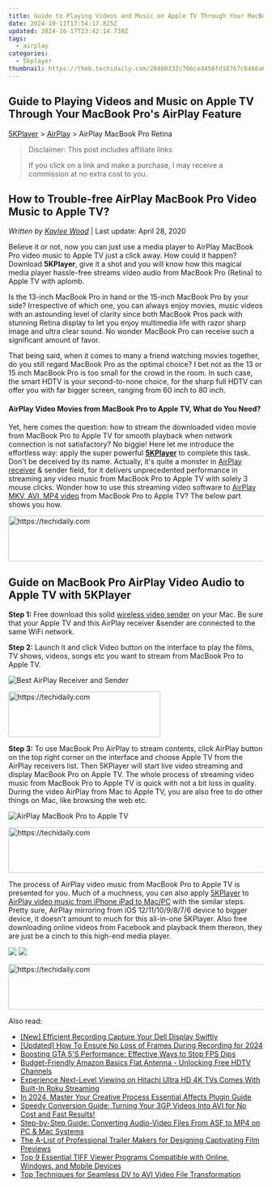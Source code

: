 ```yaml
---
title: Guide to Playing Videos and Music on Apple TV Through Your MacBook Pro's AirPlay Feature
date: 2024-10-11T17:54:17.825Z
updated: 2024-10-17T23:42:14.730Z
tags:
  - airplay
categories:
  - 5kplayer
thumbnail: https://thmb.techidaily.com/28460332c706ced456fd18767c0466a64d105614a00c30d76ebc074f7652f887.jpg
---
```


## Guide to Playing Videos and Music on Apple TV Through Your MacBook Pro's AirPlay Feature

[5KPlayer](https://tools.techidaily.com/5kplayer/products/) \> [AirPlay](https://tools.techidaily.com/5kplayer/airplay/) \> AirPlay MacBook Pro Retina

>  Disclaimer: This post includes affiliate links
>
>  If you click on a link and make a purchase, I may receive a commission at no extra cost to you.
>

## How to Trouble-free AirPlay MacBook Pro Video Music to Apple TV?

 _Written by [Kaylee Wood](https://www.quora.com/profile/Amanda-Hu-21)_ | Last update: April 28, 2020

Believe it or not, now you can just use a media player to AirPlay MacBook Pro video music to Apple TV just a click away. How could it happen? Download **5KPlayer**, give it a shot and you will know how this magical media player hassle-free streams video audio from MacBook Pro (Retina) to Apple TV with aplomb.

Is the 13-inch MacBook Pro in hand or the 15-inch MacBook Pro by your side? Irrespective of which one, you can always enjoy movies, music videos with an astounding level of clarity since both MacBook Pros pack with stunning Retina display to let you enjoy multimedia life with razor sharp image and ultra clear sound. No wonder MacBook Pro can receive such a significant amount of favor. 

That being said, when it comes to many a friend watching movies together, do you still regard MacBook Pro as the optimal choice? I bet not as the 13 or 15 inch MacBook Pro is too small for the crowd in the room. In such case, the smart HDTV is your second-to-none choice, for the sharp full HDTV can offer you with far bigger screen, ranging from 60 inch to 80 inch. 

#### **AirPlay Video Movies from MacBook Pro to Apple TV, What do You Need?**

Yet, here comes the question: how to stream the downloaded video movie from MacBook Pro to Apple TV for smooth playback when network connection is not satisfactory? No biggie! Here let me introduce the effortless way: apply the super powerful [**5KPlayer**](https://tools.techidaily.com/5kplayer/products/) to complete this task. Don't be deceived by its name. Actually, it's quite a monster in [AirPlay receiver](https://tools.techidaily.com/5kplayer/airplay/) & sender field, for it delivers unprecedented performance in streaming any video music from MacBook Pro to Apple TV with solely 3 mouse clicks. Wonder how to use this streaming video software to [AirPlay MKV, AVI, MP4 video](https://tools.techidaily.com/5kplayer/airplay/) from MacBook Pro to Apple TV? The below part shows you how.

<!-- affiliate ads begin -->
<a href="https://appsumo.8odi.net/c/5597632/2111968/7443" target="_top" id="2111968">
  <img src="//a.impactradius-go.com/display-ad/7443-2111968" border="0" alt="https://techidaily.com" width="728" height="90"/>
</a>
<img height="0" width="0" src="https://appsumo.8odi.net/i/5597632/2111968/7443" style="position:absolute;visibility:hidden;" border="0" />
<!-- affiliate ads end -->

## Guide on MacBook Pro AirPlay Video Audio to Apple TV with 5KPlayer

 **Step 1:** Free download this solid [wireless video sender](https://tools.techidaily.com/5kplayer/airplay/) on your Mac. Be sure that your Apple TV and this AirPlay receiver &sender are connected to the same WiFi network.

**Step 2:** Launch it and click Video button on the interface to play the films, TV shows, videos, songs etc you want to stream from MacBook Pro to Apple TV.

![Best AirPlay Receiver and Sender](https://www.5kplayer.com/airplay/img/airplay-videos.jpg) 

<!-- affiliate ads begin -->
<a href="https://aligracehair.sjv.io/c/5597632/1915865/19272" target="_top" id="1915865">
  <img src="//a.impactradius-go.com/display-ad/19272-1915865" border="0" alt="https://techidaily.com" width="300" height="90"/>
</a>
<img height="0" width="0" src="https://aligracehair.sjv.io/i/5597632/1915865/19272" style="position:absolute;visibility:hidden;" border="0" />
<!-- affiliate ads end -->

**Step 3:** To use MacBook Pro AirPlay to stream contents, click AirPlay button on the top right corner on the interface and choose Apple TV from the AirPlay receivers list. Then 5KPlayer will start live video streaming and display MacBook Pro on Apple TV. The whole process of streaming video music from MacBook Pro to Apple TV is quick with not a bit loss in quality. During the video AirPlay from Mac to Apple TV, you are also free to do other things on Mac, like browsing the web etc.

![AirPlay MacBook Pro to Apple TV](https://www.5kplayer.com/airplay/img/5kplayer-airplay-0120.jpg) 

<!-- affiliate ads begin -->
<a href="https://unicoeye.pxf.io/c/5597632/2134221/18498" target="_top" id="2134221">
  <img src="//a.impactradius-go.com/display-ad/18498-2134221" border="0" alt="https://techidaily.com" width="728" height="90"/>
</a>
<img height="0" width="0" src="https://unicoeye.pxf.io/i/5597632/2134221/18498" style="position:absolute;visibility:hidden;" border="0" />
<!-- affiliate ads end -->

The process of AirPlay video music from MacBook Pro to Apple TV is presented for you. Much of a muchness, you can also apply [5KPlayer](https://tools.techidaily.com/5kplayer/airplay/) to [AirPlay video music from iPhone iPad to Mac/PC](https://tools.techidaily.com/5kplayer/airplay/) with the similar steps. Pretty sure, AirPlay mirroring from iOS 12/11/10/9/8/7/6 device to bigger device, it doesn't amount to much for this all-in-one 5KPlayer. Also free downloading online videos from Facebook and playback them thereon, they are just be a cinch to this high-end media player.

[![](https://www.5kplayer.com/airplay/../button/freedownbackmac.png)](https://tools.techidaily.com/5kplayer/products/) [![](https://www.5kplayer.com/airplay/../button/freedownwhitewin.png)](https://tools.techidaily.com/5kplayer/products/)

<!-- affiliate ads begin -->
<a href="https://appsumo.8odi.net/c/5597632/2049378/7443" target="_top" id="2049378">
  <img src="//a.impactradius-go.com/display-ad/7443-2049378" border="0" alt="https://techidaily.com" width="728" height="90"/>
</a>
<img height="0" width="0" src="https://appsumo.8odi.net/i/5597632/2049378/7443" style="position:absolute;visibility:hidden;" border="0" />
<!-- affiliate ads end -->

<ins class="adsbygoogle"
     style="display:block"
     data-ad-format="autorelaxed"
     data-ad-client="ca-pub-7571918770474297"
     data-ad-slot="1223367746"></ins>

<ins class="adsbygoogle"
     style="display:block"
     data-ad-client="ca-pub-7571918770474297"
     data-ad-slot="8358498916"
     data-ad-format="auto"
     data-full-width-responsive="true"></ins>

<span class="atpl-alsoreadstyle">Also read:</span>
<div><ul>
<li><a href="https://video-screen-grab.techidaily.com/new-efficient-recording-capture-your-dell-display-swiftly/"><u>[New] Efficient Recording Capture Your Dell Display Swiftly</u></a></li>
<li><a href="https://screen-capture.techidaily.com/updated-how-to-ensure-no-loss-of-frames-during-recording-for-2024/"><u>[Updated] How To Ensure No Loss of Frames During Recording for 2024</u></a></li>
<li><a href="https://win-blog.techidaily.com/boosting-gta-5s-performance-effective-ways-to-stop-fps-dips/"><u>Boosting GTA 5'S Performance: Effective Ways to Stop FPS Dips</u></a></li>
<li><a href="https://buynow-info.techidaily.com/budget-friendly-amazon-basics-flat-antenna-unlocking-free-hdtv-channels/"><u>Budget-Friendly Amazon Basics Flat Antenna - Unlocking Free HDTV Channels</u></a></li>
<li><a href="https://techtrends.techidaily.com/experience-next-level-viewing-on-hitachi-ultra-hd-4k-tvs-comes-with-built-in-roku-streaming/"><u>Experience Next-Level Viewing on Hitachi Ultra HD 4K TVs Comes With Built-In Roku Streaming</u></a></li>
<li><a href="https://fox-helps.techidaily.com/in-2024-master-your-creative-process-essential-affects-plugin-guide/"><u>In 2024, Master Your Creative Process Essential Affects Plugin Guide</u></a></li>
<li><a href="https://media-tips.techidaily.com/speedy-conversion-guide-turning-your-3gp-videos-into-avi-for-no-cost-and-fast-results/"><u>Speedy Conversion Guide: Turning Your 3GP Videos Into AVI for No Cost and Fast Results!</u></a></li>
<li><a href="https://media-tips.techidaily.com/step-by-step-guide-converting-audio-video-files-from-asf-to-mp4-on-pc-and-mac-systems/"><u>Step-by-Step Guide: Converting Audio-Video Files From ASF to MP4 on PC & Mac Systems</u></a></li>
<li><a href="https://media-tips.techidaily.com/the-a-list-of-professional-trailer-makers-for-designing-captivating-film-previews/"><u>The A-List of Professional Trailer Makers for Designing Captivating Film Previews</u></a></li>
<li><a href="https://media-tips.techidaily.com/top-9-essential-tiff-viewer-programs-compatible-with-online-windows-and-mobile-devices/"><u>Top 9 Essential TIFF Viewer Programs Compatible with Online, Windows, and Mobile Devices</u></a></li>
<li><a href="https://media-tips.techidaily.com/top-techniques-for-seamless-dv-to-avi-video-file-transformation/"><u>Top Techniques for Seamless DV to AVI Video File Transformation</u></a></li>
</ul></div>

